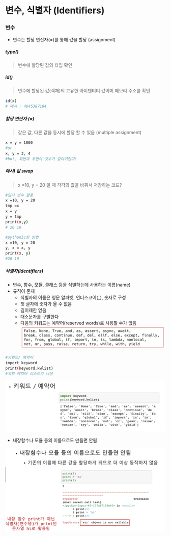 # 변수, 식별자 (Identifiers)

### 변수

- 변수는 할당 연산자(=)를 통해 값을 할당 (assignment)



##### type()

> 변수에 할당된 값의 타입 확인



##### id()

> 변수에 할당된 값(객체)의 고유한 아이덴티티 값이며 메모리 주소를 확인

``` bash
id(x)
# 예시 : 4645387184
```



##### 할당 연산자 (=)

> 같은 값, 다른 값을 동시에 할당 할 수 있음 (multiple assignment)

```bash
x = y = 1000
#or
x, y = 3, 4
#but, 좌변과 우변의 갯수가 같아야한다!
```



##### 예시) 값 swap

> x =10, y = 20 일 때 각각의 값을 바꿔서 저장하는 코드?

 ``` bash
#임시 변수 활용
x =10, y = 20
tmp =x
x = y
y = tmp
print(x,y)
# 20 10
 ```

``` bash
#pythonic한 방법
x =10, y = 20
y, x = x, y
print(x, y)
#20 10
```



##### 식별자(Identifiers)

- 변수, 함수, 모듈, 클래스 등을 식별하는데 사용하는 이름(name)
- 규칙이 존재
  - 식별자의 이름은 영문 알파벳, 언더스코어(_), 숫자로 구성
  - 첫 글자에 숫자가 올 수 없음
  - 길이제한 없음
  - 대소문자를 구별한다
  - 다음의 키워드는 예약어(reserved words)로 사용할 수가 없음
    ![image-20210719094214969](photo/image-20210719094214969.png)

``` bash
#키워드/ 예약어
import keyword
print(keyword.kwlist)
#위의 예약어 리스트가 나옴
```

![image-20210719094354623](photo\image-20210719094354623.png)

- 내장함수나 모듈 등의 이름으로도 만들면 안됨

![image-20210719094443494](photo\image-20210719094443494.png)

